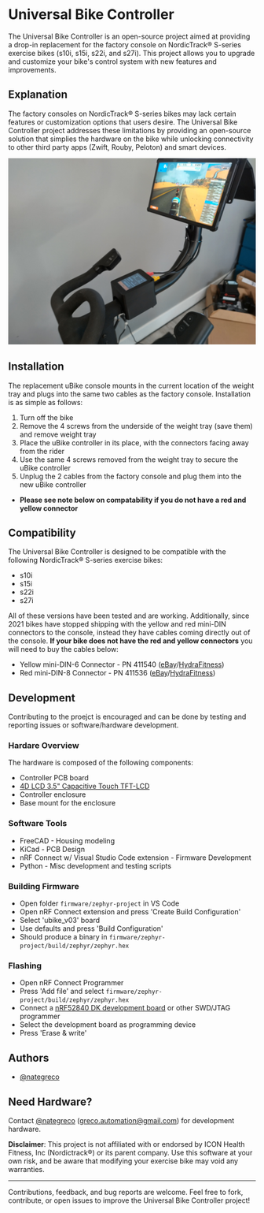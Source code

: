 # Universal Bike Controller
The Universal Bike Controller is an open-source project aimed at providing a drop-in replacement for the factory console on NordicTrack® S-series exercise bikes (s10i, s15i, s22i, and s27i). This project allows you to upgrade and customize your bike's control system with new features and improvements.

## Explanation
The factory consoles on NordicTrack® S-series bikes may lack certain features or customization options that users desire. The Universal Bike Controller project addresses these limitations by providing an open-source solution that simplies the hardware on the bike while unlocking connectivity to other third party apps (Zwift, Rouby, Peloton) and smart devices.

![Universal Bike Controller interfacing with Zwift](example.jpg "Universal Bike Controller")


## Installation
The replacement uBike console mounts in the current location of the weight tray and plugs into the same two cables as the factory console. Installation is as simple as follows:
1. Turn off the bike
1. Remove the 4 screws from the underside of the weight tray (save them) and remove weight tray
1. Place the uBike controller in its place, with the connectors facing away from the rider
1. Use the same 4 screws removed from the weight tray to secure the uBike controller
1. Unplug the 2 cables from the factory console and plug them into the new uBike controller
  * **Please see note below on compatability if you do not have a red and yellow connector**

## Compatibility
The Universal Bike Controller is designed to be compatible with the following NordicTrack® S-series exercise bikes:
- s10i
- s15i
- s22i
- s27i

All of these versions have been tested and are working.  Additionally, since 2021 bikes have stopped shipping with the yellow and red mini-DIN connectors to the console, instead they have cables coming directly out of the console.  **If your bike does not have the red and yellow connectors** you will need to buy the cables below:
* Yellow mini-DIN-6 Connector - PN 411540 ([eBay](https://www.ebay.com/itm/275874958176)/[HydraFitness](https://hydrafitnessparts.com/collections/stationary-bike-wires-and-wire-harness/products/nordictrack-comm-s22i-s15i-s10i-stationary-bike-upper-wire-harness-411540))
* Red mini-DIN-8 Connector - PN 411536 ([eBay](https://www.ebay.com/itm/275874949088)/[HydraFitness](https://hydrafitnessparts.com/collections/stationary-bike-wires-and-wire-harness/products/nordictrack-comm-s22i-s15i-s10i-stationary-bike-extension-wire-harness-411536))

## Development
Contributing to the proejct is encouraged and can be done by testing and reporting issues or software/hardware development.

### Hardare Overview
The hardware is composed of the following components:
* Controller PCB board
* [4D LCD 3.5" Capacitive Touch TFT-LCD](https://4dsystems.com.au/products/4dlcd-35480320-ctp-clb-ips/) 
* Controller enclosure
* Base mount for the enclosure

### Software Tools
* FreeCAD - Housing modeling
* KiCad - PCB Design
* nRF Connect w/ Visual Studio Code extension - Firmware Development
* Python - Misc development and testing scripts

### Building Firmware
* Open folder `firmware/zephyr-project` in VS Code
* Open nRF Connect extension and press 'Create Build Configuration'
* Select 'ubike_v03' board
* Use defaults and press 'Build Configuration'
* Should produce a binary in `firmware/zephyr-project/build/zephyr/zephyr.hex`

### Flashing
* Open nRF Connect Programmer
* Press 'Add file' and select `firmware/zephyr-project/build/zephyr/zephyr.hex`
* Connect a [nRF52840 DK development board](https://www.nordicsemi.com/Products/Development-hardware/nRF52840-DK) or other SWD/JTAG programmer
* Select the development board as programming device
* Press 'Erase & write'


## Authors
* [@nategreco](https://github.com/nategreco)

## Need Hardware?
Contact [@nategreco](https://github.com/nategreco) ([greco.automation@gmail.com](mailto:greco.automation@gmail.com)) for development hardware.

**Disclaimer**: This project is not affiliated with or endorsed by ICON Health Fitness, Inc (Nordictrack®) or its parent company. Use this software at your own risk, and be aware that modifying your exercise bike may void any warranties.

---

Contributions, feedback, and bug reports are welcome. Feel free to fork, contribute, or open issues to improve the Universal Bike Controller project!
